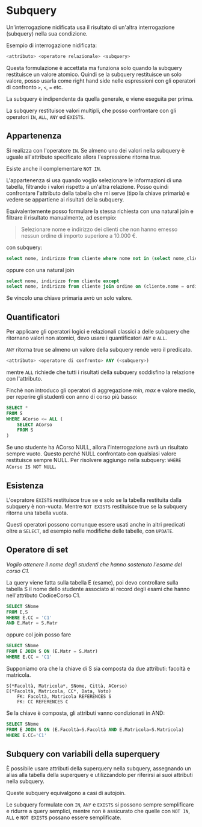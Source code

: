 # Subquery

Un'interrogazione nidificata usa il risultato di un'altra interrogazione (subquery) nella sua condizione.

Esempio di interrogazione nidificata:

```sql
<attributo> <operatore relazionale> <subquery>
```

Questa formulazione è accettata ma funziona solo quando la subquery restituisce un valore atomico.
Quindi se la subquery restituisce un solo valore, posso usarla come right hand side nelle espressioni con
gli operatori di confronto `>`, `<`, `=` etc.

La subquery è indipendente da quella generale, e viene eseguita per prima.

La subquery restituisce valori multipli, che posso confrontare con gli operatori `IN`, `ALL`, `ANY` ed `EXISTS`.

## Appartenenza

Si realizza con l'operatore `IN`. Se almeno uno dei valori nella subquery è uguale all'attributo specificato allora
l'espressione ritorna true.

Esiste anche il complementare `NOT IN`.

L'appartenenza si usa quando voglio selezionare le informazioni di una tabella, filtrando i valori rispetto a un'altra
relazione. Posso quindi confrontare l'attributo della tabella che mi serve (tipo la chiave primaria) e vedere
se appartiene ai risultati della subquery.

Equivalentemente posso formulare la stessa richiesta con una natural join e filtrare il risultato manualmente,
ad esempio:

> Selezionare nome e indirizzo dei clienti che non hanno emesso nessun ordine di importo superiore a 10.000 €.

con subquery:

```sql
select nome, indirizzo from cliente where nome not in (select nome_cliente from ordine where importo > 10000)
```

oppure con una natural join

```sql
select nome, indirizzo from cliente except
select nome, indirizzo from cliente join ordine on (cliente.nome = ordine.nome_cliente) where importo > 10000
```

Se vincolo una chiave primaria avrò un solo valore.

## Quantificatori

Per applicare gli operatori logici e relazionali classici a delle subquery che ritornano valori non atomici,
devo usare i quantificatori `ANY` e `ALL`.

`ANY` ritorna true se almeno un valore della subquery rende vero il predicato.

```sql
<attributo> <operatore di confronto> ANY (<subquery>)
```

mentre `ALL` richiede che tutti i risultati della subquery soddisfino la relazione con l'attributo.


Finchè non introduco gli operatori di aggregazione _min_, _max_ e valore medio, per reperire gli studenti
con anno di corso più basso:

```sql
SELECT *
FROM S
WHERE ACorso <= ALL (
    SELECT ACorso
    FROM S
)
```

Se uno studente ha ACorso NULL, allora l'interrogazione avrà un risultato sempre vuoto. Questo perché NULL
confrontato con qualsiasi valore restituisce sempre NULL.
Per risolvere aggiungo nella subquery: `WHERE ACorso IS NOT NULL`.

## Esistenza

L'oepratore `EXISTS` restituisce true se e solo se la tabella restituita dalla subquery è non-vuota.
Mentre `NOT EXISTS` restituisce true se la subquery ritorna una tabella vuota.

Questi operatori possono comunque essere usati anche in altri predicati oltre a `SELECT`, ad esempio
nelle modifiche delle tabelle, con `UPDATE`.

## Operatore di set

_Voglio ottenere il nome degli studenti che hanno sostenuto l'esame del corso C1._

La query viene fatta sulla tabella E (esame), poi devo controllare sulla tabella S il nome dello studente
associato al record degli esami che hanno nell'attributo CodiceCorso C1.

```sql
SELECT SNome
FROM E,S
WHERE E.CC = 'C1'
AND E.Matr = S.Matr
```

oppure col join posso fare

```sql
SELECT SNome
FROM E JOIN S ON (E.Matr = S.Matr)
WHERE E.CC = 'C1'
```

Supponiamo ora che la chiave di S sia composta da due attributi: facoltà e matricola.

```
S(*Facoltà, Matricola*, SNome, Città, ACorso)
E(*Facoltà, Matricola, CC*, Data, Voto)
    FK: Facoltà, Matricola REFERENCES S
    FK: CC REFERENCES C
```

Se la chiave è composta, gli attributi vanno condizionati in AND:

```sql
SELECT SNome
FROM E JOIN S ON (E.Facoltà=S.Facoltà AND E.Matricola=S.Matricola)
WHERE E.CC='C1'
```

## Subquery con variabili della superquery

È possibile usare attributi della superquery nella subquery, assegnando un alias alla tabella
della superquery e utilizzandolo per riferirsi ai suoi attributi nella subquery.

Queste subquery equivalgono a casi di autojoin.

Le subquery formulate con `IN`, `ANY` e `EXISTS` si possono sempre semplificare e ridurre a query
semplici, mentre non è assicurato che quelle con `NOT IN`, `ALL` e `NOT EXISTS` possano essere
semplificate.
